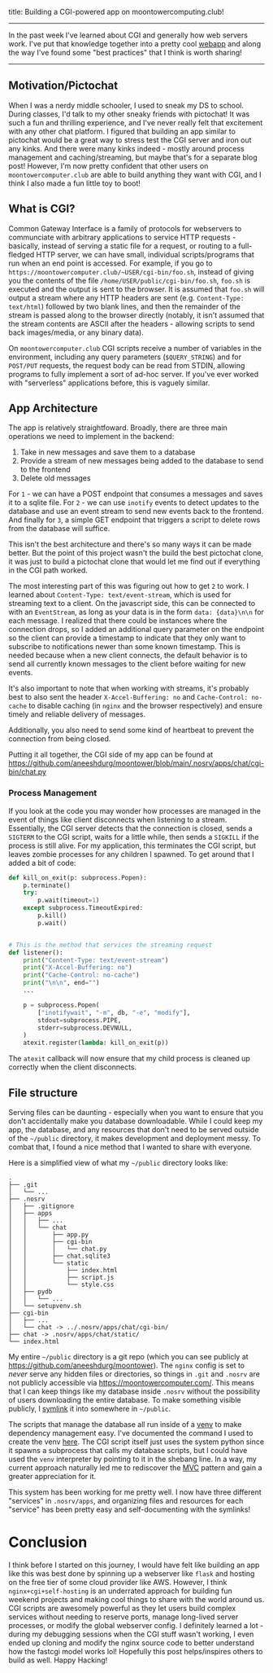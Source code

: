 title: Building a CGI-powered app on moontowercomputing.club!

---

In the past week I've learned about CGI and generally how web servers work. I've
put that knowledge together into a pretty cool [webapp](/~aneesh/chat) and along
the way I've found some "best practices" that I think is worth sharing!

---

## Motivation/Pictochat

When I was a nerdy middle schooler, I used to sneak my DS to school. During
classes, I'd talk to my other sneaky friends with pictochat! It was such a fun
and thrilling experience, and I've never really felt that excitement with any
other chat platform. I figured that building an app similar to pictochat would
be a great way to stress test the CGI server and iron out any kinks. And there
were many kinks indeed - mostly around process management and caching/streaming,
but maybe that's for a separate blog post! However, I'm now pretty confident
that other users on `moontowercomputer.club` are able to build anything they
want with CGI, and I think I also made a fun little toy to boot!

## What is CGI?

Common Gateway Interface is a family of protocols for webservers to communciate
with arbitrary applications to service HTTP requests - basically, instead of
serving a static file for a request, or routing to a full-fledged HTTP server,
we can have small, individual scripts/programs that run when an end point is
accessed. For example, if you go to
`https://moontowercomputer.club/~USER/cgi-bin/foo.sh`, instead of giving you the
contents of the file `/home/USER/public/cgi-bin/foo.sh`, `foo.sh` is executed
and the output is sent to the browser. It is assumed that `foo.sh` will output a
stream where any HTTP headers are sent (e.g. `Content-Type: text/html`) followed
by two blank lines, and then the remainder of the stream is passed along to the
browser directly (notably, it isn't assumed that the stream contents are ASCII
after the headers - allowing scripts to send back images/media, or any binary
data).

On `moontowercomputer.club` CGI scripts receive a number of variables in the
environment, including any query parameters (`$QUERY_STRING`) and for `POST/PUT`
requests, the request body can be read from STDIN, allowing programs to fully
implement a sort of ad-hoc server. If you've ever worked with "serverless"
applications before, this is vaguely similar.

## App Architecture

The app is relatively straightfoward. Broadly, there are three main operations
we need to implement in the backend:

1. Take in new messages and save them to a database
2. Provide a stream of new messages being added to the database to send to the
  frontend
3. Delete old messages

For `1` - we can have a POST endpoint that consumes a messages and saves it to a
sqlite file. For `2` - we can use `inotify` events to detect updates to the
database and use an event stream to send new events back to the frontend. And
finally for `3`, a simple GET endpoint that triggers a script to delete rows
from the database will suffice.

This isn't the best architecture and there's so many ways it can be made better.
But the point of this project wasn't the build the best pictochat clone, it was
just to build a pictochat clone that would let me find out if everything in the
CGI path worked.

The most interesting part of this was figuring out how to get `2` to work. I
learned about `Content-Type: text/event-stream`, which is used for streaming
text to a client. On the javascript side, this can be connected to with an
`EventStream`, as long as your data is in the form `data: {data}\n\n` for
each message. I realized that there could be instances where the connection
drops, so I added an additional query parameter on the endpoint so the client
can provide a timestamp to indicate that they only want to subscribe to
notifications newer than some known timestamp. This is needed because when a new
client connects, the default behavior is to send all currently known messages to
the client before waiting for new events.

It's also important to note that when working with streams, it's probably best
to also sent the header `X-Accel-Buffering: no` and `Cache-Control: no-cache` to
disable caching (in `nginx` and the browser respectively) and ensure timely and
reliable delivery of messages.

Additionally, you also need to send some kind of heartbeat to prevent the
connection from being closed.

Putting it all together, the CGI side of my app can be found at <https://github.com/aneeshdurg/moontower/blob/main/.nosrv/apps/chat/cgi-bin/chat.py>

### Process Management

If you look at the code you may wonder how processes are managed in the event of
things like client disconnects when listening to a stream. Essentially, the CGI
server detects that the connection is closed, sends a `SIGTERM` to the CGI
script, waits for a little while, then sends a `SIGKILL` if the process is still
alive. For my application, this terminates the CGI script, but leaves zombie
processes for any children I spawned. To get around that I added a bit of code:

```python
def kill_on_exit(p: subprocess.Popen):
    p.terminate()
    try:
        p.wait(timeout=1)
    except subprocess.TimeoutExpired:
        p.kill()
        p.wait()


# This is the method that services the streaming request
def listener():
    print("Content-Type: text/event-stream")
    print("X-Accel-Buffering: no")
    print("Cache-Control: no-cache")
    print("\n\n", end="")
    ...

    p = subprocess.Popen(
        ["inotifywait", "-m", db, "-e", "modify"],
        stdout=subprocess.PIPE,
        stderr=subprocess.DEVNULL,
    )
    atexit.register(lambda: kill_on_exit(p))

```

The `atexit` callback will now ensure that my child process is cleaned up
correctly when the client disconnects.

## File structure

Serving files can be daunting - especially when you want to ensure that you
don't accidentally make you database downloadable. While I could keep my app,
the database, and any resources that don't need to be served outside of the
`~/public` directory, it makes development and deployment messy. To combat that,
I found a nice method that I wanted to share with everyone.

Here is a simplified view of what my `~/public` directory looks like:

```
.
├── .git
│   └── ...
├── .nosrv
│   ├── .gitignore
│   ├── apps
│   │   ├── ...
│   │   └── chat
│   │       ├── app.py
│   │       ├── cgi-bin
│   │       │   └── chat.py
│   │       ├── chat.sqlite3
│   │       └── static
│   │           ├── index.html
│   │           ├── script.js
│   │           └── style.css
│   ├── pydb
│   │   └── ...
│   └── setupvenv.sh
├── cgi-bin
│   ├── ...
│   └── chat -> ../.nosrv/apps/chat/cgi-bin/
├── chat -> .nosrv/apps/chat/static/
└── index.html
```

My entire `~/public` directory is a git repo (which you can see publicly at
<https://github.com/aneeshdurg/moontower>). The `nginx` config is set to _never_
serve any hidden files or directories, so things in `.git` and `.nosrv` are not
publicly accessible via <https://moontowercomputer.com/>. This means that I can
keep things like my database inside `.nosrv` without the possibility of users
downloading the entire database. To make something visible publicly, I
[symlink](https://en.wikipedia.org/wiki/Symbolic_link) it into somewhere in
`~/public`.

The scripts that manage the database all run inside of a
[venv](https://docs.python.org/3/library/venv.html) to make dependency
management easy. I've documented the command I used to create the venv
[here](https://github.com/aneeshdurg/moontower/blob/main/.nosrv/setupvenv.sh).
The CGI script itself just uses the system python since it spawns a subprocess
that calls my database scripts, but I could have used the `venv` interpreter by
pointing to it in the shebang line. In a way, my current approach naturally
led me to rediscover the
[MVC](https://developer.mozilla.org/en-US/docs/Glossary/MVC) pattern and gain a
greater appreciation for it.

This system has been working for me pretty well. I now have three different
"services" in `.nosrv/apps`, and organizing files and resources for each
"service" has been pretty easy and self-documenting with the symlinks!

# Conclusion

I think before I started on this journey, I would have felt like building an
app like this was best done by spinning up a webserver like `flask` and hosting
on the free tier of some cloud provider like AWS. However, I think
`nginx+cgi+self-hosting` is an underrated approach for building fun weekend
projects and making cool things to share with the world around us. CGI scripts
are awesomely powerful as they let users build complex services without needing
to reserve ports, manage long-lived server processes, or modify the global
webserver config. I definitely learned a lot - during my debugging sessions when
the CGI stuff wasn't working, I even ended up cloning and modify the nginx
source code to better understand how the fastcgi model works lol! Hopefully this
post helps/inspires others to build as well. Happy Hacking!
